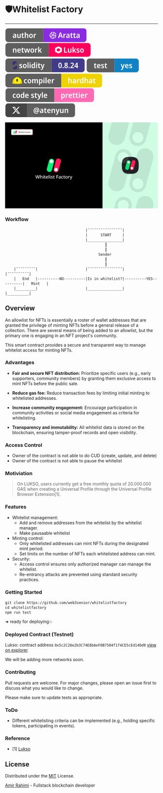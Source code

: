 # 🛡️Whitelist Factory

---

![Author Badge](assets/badge-author.svg "Aratta")
<a href="//lukso.network">![Lukso Badge](assets/badge-lukso.svg "Lukso")</a>
![Solidity Badge](assets/badge-solidity.svg "Solidity")
<a href="/test">![Test Badge](assets/badge-test.svg "Test")</a>
![HardHat Badge](assets/badge-hardhat.svg "HardHat")
![Prettier Badge](assets/badge-prettier.svg "HardHat")
<a href="//twitter.com/atenyun">![X Badge](assets/badge-x.svg "HardHat")</a>

![Cover](assets/cover.png "Cover")

### Workflow

```
                                     |¯¯¯¯¯¯¯¯¯¯¯¯¯¯¯¯|
                                     |      START     |
                                     |________________|
                                              ║
                                              ║
                                           Sender
                                              ║
                                              ║
    |¯¯¯¯¯¯¯¯¯|                      |¯¯¯¯¯¯¯¯¯¯¯¯¯¯¯¯|                       |¯¯¯¯¯¯¯¯¯¯|
    |   End   |----------NO----------|Is in whitelist?|----------YES----------|   Mint   |
    |_________|                      |________________|                       |__________|
```

## Overview

An allowlist for NFTs is essentially a roster of wallet addresses that are granted the privilege of minting NFTs before a general release of a collection. There are several means of being added to an allowlist, but the primary one is engaging in an NFT project's community.

This smart contract provides a secure and transparent way to manage whitelist access for minting NFTs.

### Advantages

- **Fair and secure NFT distribution:** Prioritize specific users (e.g., early supporters, community members) by granting them exclusive access to mint NFTs before the public sale.

- **Reduce gas fee:** Reduce transaction fees by limiting initial minting to whitelisted addresses.

- **Increase community engagement:** Encourage participation in community activities or social media engagement as criteria for whitelisting.

- **Transparency and immutability:** All whitelist data is stored on the blockchain, ensuring tamper-proof records and open visibility.

### Access Control

- Owner of the contract is not able to do CUD (create, update, and delete)
- Owner of the contract is not able to pause the whitelist

### Motiviation

> On LUKSO, users currently get a free monthly quota of 20.000.000 GAS when creating a Universal Profile through the Universal Profile Browser Extension[1].

### Features

- Whitelist management:
  - Add and remove addresses from the whitelist by the whitelist manager.
  - Make pausaable whitelist
- Minting control:
  - Only whitelisted addresses can mint NFTs during the designated mint period.
  - Set limits on the number of NFTs each whitelisted address can mint.
- Security:
  - Access control ensures only authorized manager can manage the whitelist.
  - Re-entrancy attacks are prevented using standard security practices.

### Getting Started

```
git clone https://github.com/web3senior/whitelistfactory
cd whitelistfactory
npm run test
```

➜ ready for deploying💥

### Deployed Contract (Testnet)

Lukso: contract address `0x5c2C28e2b3C74E8bAeF0B7504f1f4CE5cEd14Dd0` [view on explorer](https://explorer.execution.testnet.lukso.network/tx/0x9db9cdf718aafc19df8f55f4a4d6fea513dd1e1ab3139e51e57ca01246846750/)

We will be adding more networks soon.


### Contributing

Pull requests are welcome. For major changes, please open an issue first to discuss what you would like to change.

Please make sure to update tests as appropriate.

### ToDo

- Different whitelisting criteria can be implemented (e.g., holding specific tokens, participating in events).

### Reference

 - [1] [Lukso](https://docs.lukso.tech/learn/concepts/#transaction-relay-service:~:text=On%20LUKSO%2C%20users%20currently%20get%20a%20free%20monthly%20quota%20of%2020.000.000%20GAS%20when%20creating%20a%20Universal%20Profile%20through%20the%20Universal%20Profile%20Browser%20Extension.)

## License

Distributed under the [MIT](https://choosealicense.com/licenses/mit/) License.

[Amir Rahimi](https://universallink.me/u/atenyun) - Fullstack blockchain developer

